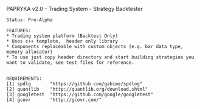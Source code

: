 
PAPRYKA v2.0 - Trading System - Strategy Backtester
~~~~~~~~~~~~~~~~~~~~~~~~~~~~~~~~~~~~~~~~~~~~~~~~~~~
Status: Pre-Alpha

FEATURES:
* Trading system platform (Backtest Only)
* Uses c++ template,  header only library 
* Components replaceable with custom objects (e.g. bar data type, memory allocator)
* To use just copy header directory and start building strategies you want to validate, see test files for reference.


REQUIREMENTS:
[1] spdlg       "https://github.com/gabime/spdlog"
[2] quantlib    "http://quantlib.org/download.shtml"
[3] googletest	"https://github.com/google/googletest"
[4] gcovr       "http://gcovr.com/"
